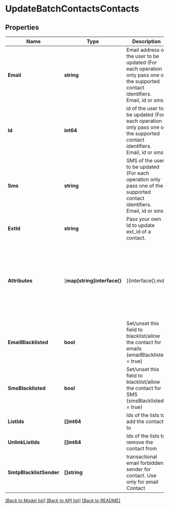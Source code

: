 # UpdateBatchContactsContacts

## Properties
Name | Type | Description | Notes
------------ | ------------- | ------------- | -------------
**Email** | **string** | Email address of the user to be updated (For each operation only pass one of the supported contact identifiers. Email, id or sms) | [optional] [default to null]
**Id** | **int64** | id of the user to be updated (For each operation only pass one of the supported contact identifiers. Email, id or sms) | [optional] [default to null]
**Sms** | **string** | SMS of the user to be updated (For each operation only pass one of the supported contact identifiers. Email, id or sms) | [optional] [default to null]
**ExtId** | **string** | Pass your own Id to update ext_id of a contact. | [optional] [default to null]
**Attributes** | [**map[string]interface{}** | ](interface{}.md) | Pass the set of attributes to be updated. **These attributes must be present in your account**. To update existing email address of a contact with the new one please pass EMAIL in attribtes. For example, **{ \&quot;EMAIL\&quot;:\&quot;newemail@domain.com\&quot;, \&quot;FNAME\&quot;:\&quot;Ellie\&quot;, \&quot;LNAME\&quot;:\&quot;Roger\&quot;}**. Keep in mind transactional attributes can be updated the same way as normal attributes. Mobile Number in **SMS** field should be passed with proper country code. For example: **{\&quot;SMS\&quot;:\&quot;+91xxxxxxxxxx\&quot;} or {\&quot;SMS\&quot;:\&quot;0091xxxxxxxxxx\&quot;}**  | [optional] [default to null]
**EmailBlacklisted** | **bool** | Set/unset this field to blacklist/allow the contact for emails (emailBlacklisted &#x3D; true) | [optional] [default to null]
**SmsBlacklisted** | **bool** | Set/unset this field to blacklist/allow the contact for SMS (smsBlacklisted &#x3D; true) | [optional] [default to null]
**ListIds** | **[]int64** | Ids of the lists to add the contact to | [optional] [default to null]
**UnlinkListIds** | **[]int64** | Ids of the lists to remove the contact from | [optional] [default to null]
**SmtpBlacklistSender** | **[]string** | transactional email forbidden sender for contact. Use only for email Contact | [optional] [default to null]

[[Back to Model list]](../README.md#documentation-for-models) [[Back to API list]](../README.md#documentation-for-api-endpoints) [[Back to README]](../README.md)


